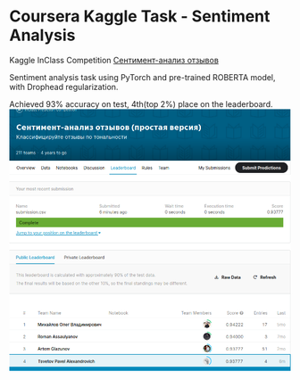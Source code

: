# Coursera Kaggle Task - Sentiment Analysis
Kaggle InClass Competition [Сентимент-анализ отзывов](https://www.kaggle.com/c/simplesentiment/overview)

Sentiment analysis task using PyTorch and pre-trained ROBERTA model, with Drophead regularization.

Achieved 93% accuracy on test, 4th(top 2%) place on the leaderboard.
<img src="leaderboard.png" alt="leaderboard" title="leaderboard">